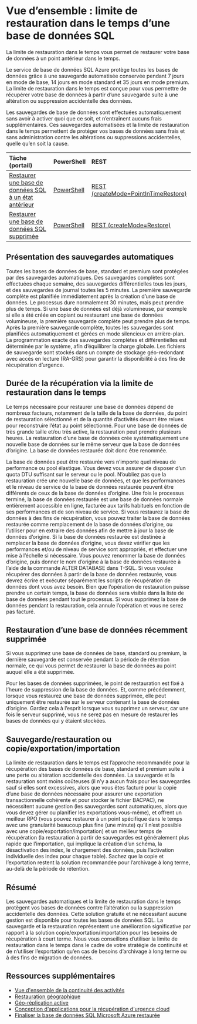 <properties
   pageTitle="Continuité d’activité dans le Cloud - Limite de restauration dans le temps | Microsoft Azure"
   description="Apprenez-en plus sur la limite de restauration dans le temps, qui vous permet de restaurer une base de données SQL Azure à un point antérieur dans le temps (jusqu’à 35 jours)."
   services="sql-database"
   documentationCenter=""
   authors="stevestein"
   manager="jhubbard"
   editor="monicar"/>

<tags
   ms.service="sql-database"
   ms.devlang="NA"
   ms.topic="article"
   ms.tgt_pltfrm="NA"
   ms.workload="data-management"
   ms.date="05/10/2016"
   ms.author="sstein"/>

# Vue d’ensemble : limite de restauration dans le temps d’une base de données SQL

La limite de restauration dans le temps vous permet de restaurer votre base de données à un point antérieur dans le temps.

Le service de base de données SQL Azure protège toutes les bases de données grâce à une sauvegarde automatisée conservée pendant 7 jours en mode de base, 14 jours en mode standard et 35 jours en mode premium. La limite de restauration dans le temps est conçue pour vous permettre de récupérer votre base de données à partir d’une sauvegarde suite à une altération ou suppression accidentelle des données.

Les sauvegardes de base de données sont effectuées automatiquement sans avoir à activer quoi que ce soit, et n’entraînent aucuns frais supplémentaires. Ces sauvegardes automatisées et la limite de restauration dans le temps permettent de protéger vos bases de données sans frais et sans administration contre les altérations ou suppressions accidentelles, quelle qu’en soit la cause.


|Tâche (portail) | PowerShell | REST |
|:--|:--|:--|
| [Restaurer une base de données SQL à un état antérieur](sql-database-point-in-time-restore-portal.md) | [PowerShell](sql-database-point-in-time-restore-powershell.md) | [REST (createMode=PointInTimeRestore)](https://msdn.microsoft.com/library/azure/mt163685.aspx) |
| [Restaurer une base de données SQL supprimée](sql-database-restore-deleted-database-portal.md) | [PowerShell](sql-database-restore-deleted-database-powershell.md) | [REST (createMode=Restore)](https://msdn.microsoft.com/library/azure/mt163685.aspx)|



## Présentation des sauvegardes automatiques

Toutes les bases de données de base, standard et premium sont protégées par des sauvegardes automatiques. Des sauvegardes complètes sont effectuées chaque semaine, des sauvegardes différentielles tous les jours, et des sauvegardes de journal toutes les 5 minutes. La première sauvegarde complète est planifiée immédiatement après la création d’une base de données. Le processus dure normalement 30 minutes, mais peut prendre plus de temps. Si une base de données est déjà volumineuse, par exemple si elle a été créée en copiant ou restaurant une base de données volumineuse, la première sauvegarde complète peut prendre plus de temps. Après la première sauvegarde complète, toutes les sauvegardes sont planifiées automatiquement et gérées en mode silencieux en arrière-plan. La programmation exacte des sauvegardes complètes et différentielles est déterminée par le système, afin d’équilibrer la charge globale. Les fichiers de sauvegarde sont stockés dans un compte de stockage géo-redondant avec accès en lecture (RA-GRS) pour garantir la disponibilité à des fins de récupération d’urgence.


## Durée de la récupération via la limite de restauration dans le temps

Le temps nécessaire pour restaurer une base de données dépend de nombreux facteurs, notamment de la taille de la base de données, du point de restauration sélectionné et de la quantité d’activités devant être relues pour reconstruire l’état au point sélectionné. Pour une base de données de très grande taille et/ou très active, la restauration peut prendre plusieurs heures. La restauration d’une base de données crée systématiquement une nouvelle base de données sur le même serveur que la base de données d’origine. La base de données restaurée doit donc être renommée.


La base de données peut être restaurée vers n’importe quel niveau de performance ou pool élastique. Vous devez vous assurer de disposer d’un quota DTU suffisant sur le serveur ou le pool. N’oubliez pas que la restauration crée une nouvelle base de données, et que les performances et le niveau de service de la base de données restaurée peuvent être différents de ceux de la base de données d’origine. Une fois le processus terminé, la base de données restaurée est une base de données normale entièrement accessible en ligne, facturée aux tarifs habituels en fonction de ses performances et de son niveau de service. Si vous restaurez la base de données à des fins de récupération, vous pouvez traiter la base de données restaurée comme remplacement de la base de données d’origine, ou l’utiliser pour en extraire des données afin de mettre à jour la base de données d’origine. Si la base de données restaurée est destinée à remplacer la base de données d’origine, vous devez vérifier que les performances et/ou de niveau de service sont appropriés, et effectuer une mise à l’échelle si nécessaire. Vous pouvez renommer la base de données d’origine, puis donner le nom d’origine à la base de données restaurée à l’aide de la commande ALTER DATABASE dans T-SQL. Si vous voulez récupérer des données à partir de la base de données restaurée, vous devrez écrire et exécuter séparément les scripts de récupération de données dont vous avez besoin. Bien que l’opération de restauration puisse prendre un certain temps, la base de données sera visible dans la liste de base de données pendant tout le processus. Si vous supprimez la base de données pendant la restauration, cela annule l’opération et vous ne serez pas facturé.



## Restauration d’une base de données récemment supprimée

Si vous supprimez une base de données de base, standard ou premium, la dernière sauvegarde est conservée pendant la période de rétention normale, ce qui vous permet de restaurer la base de données au point auquel elle a été supprimée.

Pour les bases de données supprimées, le point de restauration est fixé à l’heure de suppression de la base de données. Et, comme précédemment, lorsque vous restaurez une base de données supprimée, elle peut uniquement être restaurée sur le serveur contenant la base de données d’origine. Gardez cela à l’esprit lorsque vous supprimez un serveur, car une fois le serveur supprimé, vous ne serez pas en mesure de restaurer les bases de données qui y étaient stockées.

## Sauvegarde/restauration ou copie/exportation/importation

La limite de restauration dans le temps est l’approche recommandée pour la récupération des bases de données de base, standard et premium suite à une perte ou altération accidentelle des données. La sauvegarde et la restauration sont moins coûteuses (il n’y a aucun frais pour les sauvegardes sauf si elles sont excessives, alors que vous êtes facturé pour la copie d’une base de données nécessaire pour assurer une exportation transactionnelle cohérente et pour stocker le fichier BACPAC), ne nécessitent aucune gestion (les sauvegardes sont automatiques, alors que vous devez gérer ou planifier les exportations vous-même), et offrent un meilleur RPO (vous pouvez restaurer à un point spécifique dans le temps avec une granularité beaucoup plus fine (une minute) qu’il n’est possible avec une copie/exportation/importation) et un meilleur temps de récupération (la restauration à partir de sauvegardes est généralement plus rapide que l’importation, qui implique la création d’un schéma, la désactivation des index, le chargement des données, puis l’activation individuelle des index pour chaque table). Sachez que la copie et l’exportation restent la solution recommandée pour l’archivage à long terme, au-delà de la période de rétention.


## Résumé

Les sauvegardes automatiques et la limite de restauration dans le temps protègent vos bases de données contre l’altération ou la suppression accidentelle des données. Cette solution gratuite et ne nécessitant aucune gestion est disponible pour toutes les bases de données SQL. La sauvegarde et la restauration représentent une amélioration significative par rapport à la solution copie/exportation/importation pour les besoins de récupération à court terme. Nous vous conseillons d’utiliser la limite de restauration dans le temps dans le cadre de votre stratégie de continuité et de n’utiliser l’exportation qu’en cas de besoins d’archivage à long terme ou à des fins de migration de données.



## Ressources supplémentaires

- [Vue d'ensemble de la continuité des activités](sql-database-business-continuity.md)
- [Restauration géographique](sql-database-geo-restore.md)
- [Géo-réplication active](sql-database-geo-replication-overview.md)
- [Conception d'applications pour la récupération d'urgence cloud](sql-database-designing-cloud-solutions-for-disaster-recovery.md)
- [Finaliser la base de données SQL Microsoft Azure restaurée](sql-database-recovered-finalize.md)

<!---HONumber=AcomDC_0511_2016-->